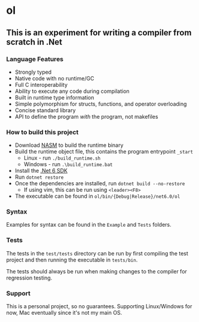# ol

## This is an experiment for writing a compiler from scratch in .Net

### Language Features

* Strongly typed
* Native code with no runtime/GC
* Full C interoperability
* Ability to execute any code during compilation
* Built in runtime type information
* Simple polymorphism for structs, functions, and operator overloading
* Concise standard library
* API to define the program _with_ the program, not makefiles

### How to build this project

* Download [NASM](https://www.nasm.us/) to build the runtime binary
* Build the runtime object file, this contains the program entrypoint `_start`
    * Linux - run `./build_runtime.sh`
    * Windows - run `.\build_runtime.bat`
* Install the [.Net 6 SDK](https://dotnet.microsoft.com/download)
* Run `dotnet restore`
* Once the dependencies are installed, run `dotnet build --no-restore`
    * If using vim, this can be run using `<leader><F8>`
* The executable can be found in `ol/bin/{Debug|Release}/net6.0/ol`

### Syntax

Examples for syntax can be found in the `Example` and `Tests` folders.

### Tests

The tests in the `test/tests` directory can be run by first compiling the test project and then running the executable in `tests/bin`.

The tests should always be run when making changes to the compiler for regression testing.

### Support

This is a personal project, so no guarantees. Supporting Linux/Windows for now, Mac eventually since it's not my main OS.
